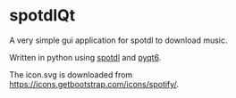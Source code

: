 # spotdlQt
A very simple gui application for spotdl to download music.

Written in python using [spotdl](https://github.com/spotDL/spotify-downloader) and [pyqt6](https://pypi.org/project/PyQt6/).

The icon.svg is downloaded from https://icons.getbootstrap.com/icons/spotify/.

